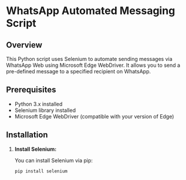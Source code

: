 # WhatsApp Automated Messaging Script

## Overview

This Python script uses Selenium to automate sending messages via WhatsApp Web using Microsoft Edge WebDriver. It allows you to send a pre-defined message to a specified recipient on WhatsApp.

## Prerequisites

- Python 3.x installed
- Selenium library installed
- Microsoft Edge WebDriver (compatible with your version of Edge)

## Installation

1. **Install Selenium:**

   You can install Selenium via pip:

   ```bash
   pip install selenium
